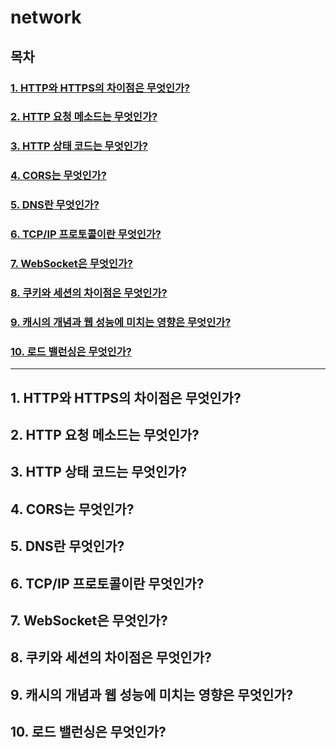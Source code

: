 # network

## 목차

### [1. HTTP와 HTTPS의 차이점은 무엇인가?](#1-http와-https의-차이점은-무엇인가-1)
### [2. HTTP 요청 메소드는 무엇인가?](#2-http-요청-메소드는-무엇인가-1)
### [3. HTTP 상태 코드는 무엇인가?](#3-http-상태-코드는-무엇인가-1)
### [4. CORS는 무엇인가?](#4-cors는-무엇인가-1)
### [5. DNS란 무엇인가?](#5-dns란-무엇인가-1)
### [6. TCP/IP 프로토콜이란 무엇인가?](#6-tcp/ip-프로토콜이란-무엇인가-1)
### [7. WebSocket은 무엇인가?](#7-websocket은-무엇인가-1)
### [8. 쿠키와 세션의 차이점은 무엇인가?](#8-쿠키와-세션의-차이점은-무엇인가-1)
### [9. 캐시의 개념과 웹 성능에 미치는 영향은 무엇인가?](#9-캐시의-개념과-웹-성능에-미치는-영향은-무엇인가-1)
### [10. 로드 밸런싱은 무엇인가?](#10-로드-밸런싱은-무엇인가-1)

---

## 1. HTTP와 HTTPS의 차이점은 무엇인가?
## 2. HTTP 요청 메소드는 무엇인가?
## 3. HTTP 상태 코드는 무엇인가?
## 4. CORS는 무엇인가?
## 5. DNS란 무엇인가?
## 6. TCP/IP 프로토콜이란 무엇인가?
## 7. WebSocket은 무엇인가?
## 8. 쿠키와 세션의 차이점은 무엇인가?
## 9. 캐시의 개념과 웹 성능에 미치는 영향은 무엇인가?
## 10. 로드 밸런싱은 무엇인가?

